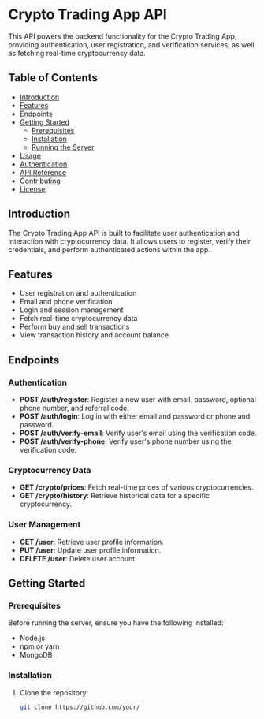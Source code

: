 # Crypto Trading App API

This API powers the backend functionality for the Crypto Trading App, providing authentication, user registration, and verification services, as well as fetching real-time cryptocurrency data.

## Table of Contents

- [Introduction](#introduction)
- [Features](#features)
- [Endpoints](#endpoints)
- [Getting Started](#getting-started)
  - [Prerequisites](#prerequisites)
  - [Installation](#installation)
  - [Running the Server](#running-the-server)
- [Usage](#usage)
- [Authentication](#authentication)
- [API Reference](#api-reference)
- [Contributing](#contributing)
- [License](#license)

## Introduction

The Crypto Trading App API is built to facilitate user authentication and interaction with cryptocurrency data. It allows users to register, verify their credentials, and perform authenticated actions within the app.

## Features

- User registration and authentication
- Email and phone verification
- Login and session management
- Fetch real-time cryptocurrency data
- Perform buy and sell transactions
- View transaction history and account balance

## Endpoints

### Authentication

- **POST /auth/register**: Register a new user with email, password, optional phone number, and referral code.
- **POST /auth/login**: Log in with either email and password or phone and password.
- **POST /auth/verify-email**: Verify user's email using the verification code.
- **POST /auth/verify-phone**: Verify user's phone number using the verification code.

### Cryptocurrency Data

- **GET /crypto/prices**: Fetch real-time prices of various cryptocurrencies.
- **GET /crypto/history**: Retrieve historical data for a specific cryptocurrency.

### User Management

- **GET /user**: Retrieve user profile information.
- **PUT /user**: Update user profile information.
- **DELETE /user**: Delete user account.

## Getting Started

### Prerequisites

Before running the server, ensure you have the following installed:

- Node.js
- npm or yarn
- MongoDB

### Installation

1. Clone the repository:

   ```bash
   git clone https://github.com/your/
